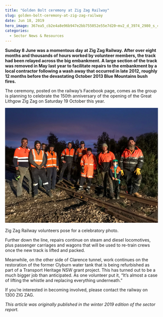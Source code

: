 ```yaml
---
title: "Golden Bolt ceremony at Zig Zag Railway"
slug: golden-bolt-ceremony-at-zig-zag-railway
date: Jun 18, 2019
hero_image: 367ea5_cb2e4a8e96b947e2bb755052e55e7d20~mv2_d_3974_2980_s_4_2.jpg
categories:
  - Sector News & Resources
---
```



**Sunday 8 June was a momentous day at Zig Zag Railway. After over eight months and thousands of hours worked by volunteer members, the track had been relayed across the big embankment. A large section of the track was removed in May last year to facilitate repairs to the embankment by a local contractor following a wash away that occurred in late 2012, roughly 12 months before the devastating October 2013 Blue Mountains bush fires.**

The ceremony, posted on the railway’s Facebook page, comes as the group is planning to celebrate the 150th anniversary of the opening of the Great Lithgow Zig Zag on Saturday 19 October this year.

![ree](367ea5_cb2e4a8e96b947e2bb755052e55e7d20~mv2_d_3974_2980_s_4_2.jpg)

Zig Zag Railway volunteers pose for a celebratory photo.

Further down the line, repairs continue on steam and diesel locomotives, plus passenger carriages and wagons that will be used to re-train crews once the new track is lifted and packed.

Meanwhile, on the other side of Clarence tunnel, work continues on the restoration of the former Clyburn water tank that is being refurbished as part of a Transport Heritage NSW grant project. This has turned out to be a much bigger job than anticipated. As one volunteer put it, “It’s almost a case of lifting the whistle and replacing everything underneath.”

If you’re interested in becoming involved, please contact the railway on 1300 ZIG ZAG.

*This article was originally published in the winter 2019 edition of the sector report.*
